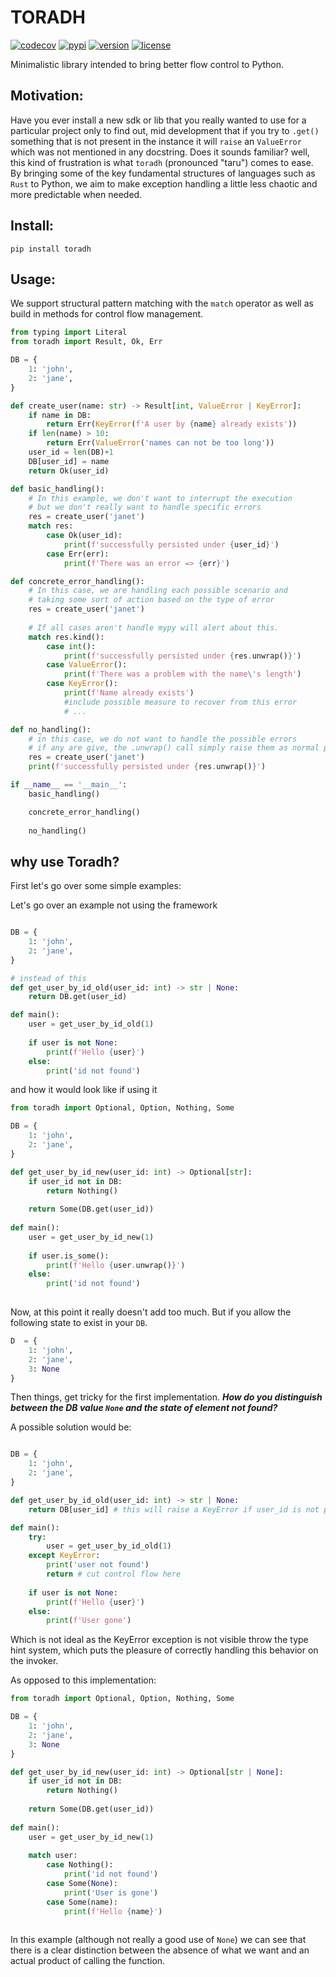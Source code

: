 # TORADH
[![codecov](https://codecov.io/github/levensworth/toradh/graph/badge.svg?token=hsojulL0hJ)](https://codecov.io/github/levensworth/toradh)
[![pypi](https://img.shields.io/pypi/v/toradh.svg)](https://pypi.python.org/pypi/toradh/)
[![version](https://img.shields.io/pypi/pyversions/toradh.svg)](https://pypi.python.org/pypi/toradh/)
[![license](https://img.shields.io/pypi/l/toradh.svg)](https://en.wikipedia.org/wiki/GNU_General_Public_License)


Minimalistic library intended to bring better flow control to Python.

## Motivation:
Have you ever install a new sdk or lib that you really wanted to use for a particular project only to find out, mid development
that if you try to `.get()` something that is not present in the instance it will `raise` an `ValueError` which was not mentioned
in any docstring. Does it sounds familiar? well, this kind of frustration is what `toradh` (pronounced "taru") comes to ease.
By bringing some of the key fundamental structures of languages such as `Rust` to Python, we aim to make exception handling a little
less chaotic and more predictable when needed. 

## Install:
```
pip install toradh
```


## Usage:
We support structural pattern matching with the `match` operator as well as build in methods for control flow management.

```python
from typing import Literal
from toradh import Result, Ok, Err

DB = {
    1: 'john', 
    2: 'jane',
}

def create_user(name: str) -> Result[int, ValueError | KeyError]:
    if name in DB:
        return Err(KeyError(f'A user by {name} already exists'))
    if len(name) > 10:
        return Err(ValueError('names can not be too long'))
    user_id = len(DB)+1
    DB[user_id] = name
    return Ok(user_id)

def basic_handling():
    # In this example, we don't want to interrupt the execution
    # but we don't really want to handle specific errors
    res = create_user('janet')
    match res:
        case Ok(user_id):
            print(f'successfully persisted under {user_id}')
        case Err(err):
            print(f'There was an error => {err}')

def concrete_error_handling():
    # In this case, we are handling each possible scenario and 
    # taking some sort of action based on the type of error
    res = create_user('janet')
    
    # If all cases aren't handle mypy will alert about this.
    match res.kind():
        case int():
            print(f'successfully persisted under {res.unwrap()}')
        case ValueError():
            print(f'There was a problem with the name\'s length')
        case KeyError():
            print(f'Name already exists')
            #include possible measure to recover from this error
            # ...

def no_handling():
    # in this case, we do not want to handle the possible errors
    # if any are give, the .unwrap() call simply raise them as normal python code
    res = create_user('janet')
    print(f'successfully persisted under {res.unwrap()}')

if __name__ == '__main__':
    basic_handling()

    concrete_error_handling()
    
    no_handling()

```


## why use Toradh?
First let's go over some simple examples:

Let's go over an example not using the framework
```python

DB = {
    1: 'john', 
    2: 'jane',
}

# instead of this
def get_user_by_id_old(user_id: int) -> str | None:
    return DB.get(user_id)    

def main():
    user = get_user_by_id_old(1)
    
    if user is not None:
        print(f'Hello {user}')
    else:
        print('id not found')
```

and how it would look like if using it
```python
from toradh import Optional, Option, Nothing, Some

DB = {
    1: 'john', 
    2: 'jane',
}

def get_user_by_id_new(user_id: int) -> Optional[str]:
    if user_id not in DB:
        return Nothing()
    
    return Some(DB.get(user_id))
    
def main():
    user = get_user_by_id_new(1)
    
    if user.is_some():
        print(f'Hello {user.unwrap()}')
    else:
        print('id not found')
        
```


Now, at this point it really doesn't add too much. But if you allow the following state to 
exist in your `DB`.

```python
D  = {
    1: 'john',
    2: 'jane',
    3: None
}
```
Then things, get tricky for the first implementation. 
***How do you distinguish between the DB value `None` and the state of element not found?***

A possible solution would be:

```python

DB = {
    1: 'john', 
    2: 'jane',
}

def get_user_by_id_old(user_id: int) -> str | None:
    return DB[user_id] # this will raise a KeyError if user_id is not part of DB

def main():
    try:
        user = get_user_by_id_old(1)
    except KeyError:
        print('user not found') 
        return # cut control flow here
    
    if user is not None:
        print(f'Hello {user}')
    else:
        print(f'User gone')
```

Which is not ideal as the KeyError exception is not visible throw the type hint system, which puts the 
pleasure of correctly handling this behavior on the invoker.

As opposed to this implementation:

```python
from toradh import Optional, Option, Nothing, Some

DB = {
    1: 'john', 
    2: 'jane',
    3: None
}

def get_user_by_id_new(user_id: int) -> Optional[str | None]:
    if user_id not in DB:
        return Nothing()
    
    return Some(DB.get(user_id))
    
def main():
    user = get_user_by_id_new(1)
    
    match user:
        case Nothing():
            print('id not found')    
        case Some(None):
            print('User is gone')
        case Some(name):
            print(f'Hello {name}')
        
```

In this example (although not really a good use of `None`) we can see that there is a clear distinction between the absence of what 
we want and an actual product of calling the function.

